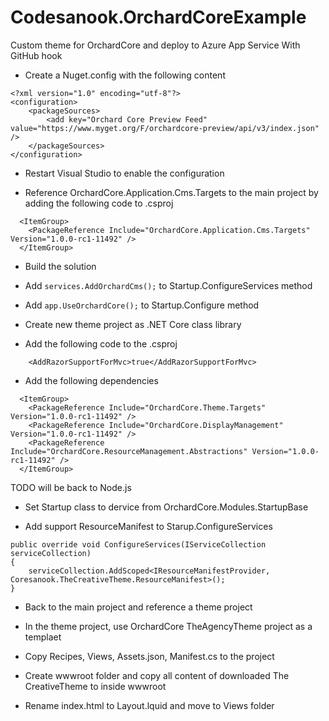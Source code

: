 # Codesanook.OrchardCoreExample
Custom theme for OrchardCore and deploy to Azure App Service With GitHub hook

- Create a Nuget.config with the following content
```
<?xml version="1.0" encoding="utf-8"?>
<configuration>
    <packageSources>
        <add key="Orchard Core Preview Feed" value="https://www.myget.org/F/orchardcore-preview/api/v3/index.json" />
    </packageSources>
</configuration>
```
- Restart Visual Studio to enable the configuration 

- Reference OrchardCore.Application.Cms.Targets to the main project by adding the following code to  .csproj
```
  <ItemGroup>
    <PackageReference Include="OrchardCore.Application.Cms.Targets" Version="1.0.0-rc1-11492" />
  </ItemGroup>

```
- Build the solution
- Add `services.AddOrchardCms();` to Startup.ConfigureServices method
- Add  `app.UseOrchardCore();` to Startup.Configure method

- Create new theme project as .NET Core class library
- Add the following code to the .csproj
```
    <AddRazorSupportForMvc>true</AddRazorSupportForMvc>
```
- Add the following dependencies
```
  <ItemGroup>
    <PackageReference Include="OrchardCore.Theme.Targets" Version="1.0.0-rc1-11492" />
    <PackageReference Include="OrchardCore.DisplayManagement" Version="1.0.0-rc1-11492" />
    <PackageReference Include="OrchardCore.ResourceManagement.Abstractions" Version="1.0.0-rc1-11492" />
  </ItemGroup>
```
TODO will be back to Node.js

- Set Startup class to dervice from OrchardCore.Modules.StartupBase

- Add support ResourceManifest to Starup.ConfigureServices
```
public override void ConfigureServices(IServiceCollection serviceCollection)
{
	serviceCollection.AddScoped<IResourceManifestProvider, Coresanook.TheCreativeTheme.ResourceManifest>();
}
```
- Back to the main project and reference a theme project

- In the theme project, use OrchardCore TheAgencyTheme project as a templaet 
- Copy Recipes, Views, Assets.json, Manifest.cs to the project
- Create wwwroot folder and copy all content of downloaded The CreativeTheme to inside wwwroot
- Rename index.html to Layout.lquid and move to Views folder 
    

